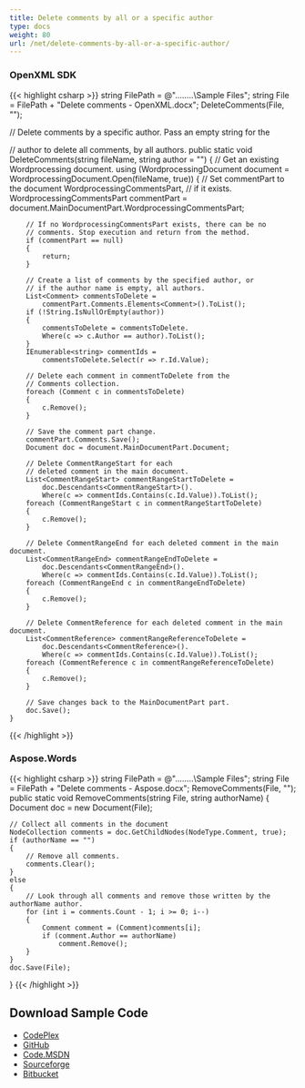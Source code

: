```yaml
---
title: Delete comments by all or a specific author
type: docs
weight: 80
url: /net/delete-comments-by-all-or-a-specific-author/
---
```


### **OpenXML SDK**

{{< highlight csharp >}}
string FilePath = @"..\..\..\..\Sample Files\";
string File = FilePath + "Delete comments - OpenXML.docx";
DeleteComments(File, "");

// Delete comments by a specific author. Pass an empty string for the
 
// author to delete all comments, by all authors.
public static void DeleteComments(string fileName,
    string author = "")
{
    // Get an existing Wordprocessing document.
    using (WordprocessingDocument document =
        WordprocessingDocument.Open(fileName, true))
    {
        // Set commentPart to the document WordprocessingCommentsPart,
        // if it exists.
        WordprocessingCommentsPart commentPart =
            document.MainDocumentPart.WordprocessingCommentsPart;

        // If no WordprocessingCommentsPart exists, there can be no
        // comments. Stop execution and return from the method.
        if (commentPart == null)
        {
            return;
        }

        // Create a list of comments by the specified author, or
        // if the author name is empty, all authors.
        List<Comment> commentsToDelete =
            commentPart.Comments.Elements<Comment>().ToList();
        if (!String.IsNullOrEmpty(author))
        {
            commentsToDelete = commentsToDelete.
            Where(c => c.Author == author).ToList();
        }
        IEnumerable<string> commentIds =
            commentsToDelete.Select(r => r.Id.Value);

        // Delete each comment in commentToDelete from the
        // Comments collection.
        foreach (Comment c in commentsToDelete)
        {
            c.Remove();
        }

        // Save the comment part change.
        commentPart.Comments.Save();
        Document doc = document.MainDocumentPart.Document;

        // Delete CommentRangeStart for each
        // deleted comment in the main document.
        List<CommentRangeStart> commentRangeStartToDelete =
            doc.Descendants<CommentRangeStart>().
            Where(c => commentIds.Contains(c.Id.Value)).ToList();
        foreach (CommentRangeStart c in commentRangeStartToDelete)
        {
            c.Remove();
        }

        // Delete CommentRangeEnd for each deleted comment in the main document.
        List<CommentRangeEnd> commentRangeEndToDelete =
            doc.Descendants<CommentRangeEnd>().
            Where(c => commentIds.Contains(c.Id.Value)).ToList();
        foreach (CommentRangeEnd c in commentRangeEndToDelete)
        {
            c.Remove();
        }

        // Delete CommentReference for each deleted comment in the main document.
        List<CommentReference> commentRangeReferenceToDelete =
            doc.Descendants<CommentReference>().
            Where(c => commentIds.Contains(c.Id.Value)).ToList();
        foreach (CommentReference c in commentRangeReferenceToDelete)
        {
            c.Remove();
        }

        // Save changes back to the MainDocumentPart part.
        doc.Save();
    }
{{< /highlight >}}

### **Aspose.Words**

{{< highlight csharp >}}
string FilePath = @"..\..\..\..\Sample Files\";
string File = FilePath + "Delete comments - Aspose.docx";
RemoveComments(File, "");
public static void RemoveComments(string File, string authorName)
{
    Document doc = new Document(File);

    // Collect all comments in the document
    NodeCollection comments = doc.GetChildNodes(NodeType.Comment, true);
    if (authorName == "")
    {
        // Remove all comments.
        comments.Clear();
    }
    else
    {
        // Look through all comments and remove those written by the authorName author.
        for (int i = comments.Count - 1; i >= 0; i--)
        {
            Comment comment = (Comment)comments[i];
            if (comment.Author == authorName)
                comment.Remove();
        }
    }
    doc.Save(File);
}
{{< /highlight >}}

## **Download Sample Code**

- [CodePlex](https://asposewordsopenxml.codeplex.com/releases/view/620544)
- [GitHub](https://github.com/aspose-words/Aspose.Words-for-.NET/releases/tag/AsposeWordsVsOpenXMLv1.2)
- [Code.MSDN](https://code.msdn.microsoft.com/Code-Comparison-of-Common-4ffff4d7#content)
- [Sourceforge](https://sourceforge.net/projects/asposeopenxml/files/Aspose.Words%20Vs%20OpenXML/Delete%20comments%20by%20all%20or%20a%20specific%20author%20\(Aspose.Words\).zip/download)
- [Bitbucket](https://bitbucket.org/asposemarketplace/aspose-for-openxml/wiki/Delete%20comments%20by%20all%20or%20a%20specific%20author)
